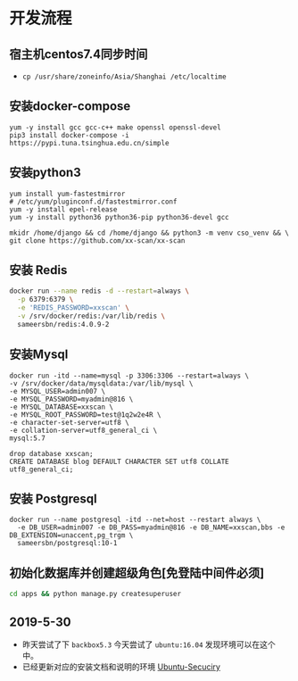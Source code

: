 # 开发流程

## 宿主机centos7.4同步时间
- `cp /usr/share/zoneinfo/Asia/Shanghai /etc/localtime`

## 安装docker-compose 
```
yum -y install gcc gcc-c++ make openssl openssl-devel
pip3 install docker-compose -i https://pypi.tuna.tsinghua.edu.cn/simple
```

## 安装python3
```
yum install yum-fastestmirror
# /etc/yum/pluginconf.d/fastestmirror.conf
yum -y install epel-release 
yum -y install python36 python36-pip python36-devel gcc 

mkidr /home/django && cd /home/django && python3 -m venv cso_venv && \ 
git clone https://github.com/xx-scan/xx-scan 
```

## 安装 Redis
```bash
docker run --name redis -d --restart=always \
  -p 6379:6379 \
  -e 'REDIS_PASSWORD=xxscan' \
  -v /srv/docker/redis:/var/lib/redis \
  sameersbn/redis:4.0.9-2
```

## 安装Mysql
```
docker run -itd --name=mysql -p 3306:3306 --restart=always \
-v /srv/docker/data/mysqldata:/var/lib/mysql \
-e MYSQL_USER=admin007 \
-e MYSQL_PASSWORD=myadmin@816 \
-e MYSQL_DATABASE=xxscan \
-e MYSQL_ROOT_PASSWORD=test@1q2w2e4R \
-e character-set-server=utf8 \
-e collation-server=utf8_general_ci \
mysql:5.7

drop database xxscan;
CREATE DATABASE blog DEFAULT CHARACTER SET utf8 COLLATE utf8_general_ci;
```
## 安装 Postgresql
```
docker run --name postgresql -itd --net=host --restart always \
  -e DB_USER=admin007 -e DB_PASS=myadmin@816 -e DB_NAME=xxscan,bbs -e DB_EXTENSION=unaccent,pg_trgm \
  sameersbn/postgresql:10-1
```

## 初始化数据库并创建超级角色[免登陆中间件必须]
```bash
cd apps && python manage.py createsuperuser 
```


## 2019-5-30
- 昨天尝试了下 `backbox5.3` 今天尝试了 `ubuntu:16.04` 发现环境可以在这个中。
- 已经更新对应的安装文档和说明的环境 [Ubuntu-Secuciry](https://github.com/xx-scan/ubsec)

